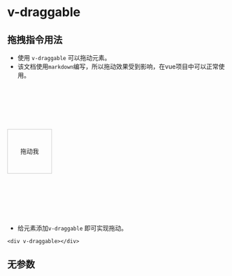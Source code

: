 
# v-draggable

## 拖拽指令用法
- 使用 `v-draggable` 可以拖动元素。
- 该文档使用`markdown`编写，所以拖动效果受到影响，在vue项目中可以正常使用。
<div style="height:100px"></div>
<div v-draggable style="line-height:100px; width:100px;border:1px solid #ccc; text-align:center">
拖动我
</div>

<div style="height:100px"></div>

- 给元素添加`v-draggable` 即可实现拖动。
```vue
<div v-draggable></div>
```


## 无参数
